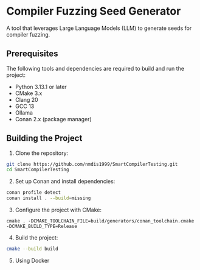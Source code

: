 # Compiler Fuzzing Seed Generator

A tool that leverages Large Language Models (LLM) to generate seeds for compiler fuzzing.

## Prerequisites

The following tools and dependencies are required to build and run the project:

- Python 3.13.1 or later
- CMake 3.x
- Clang 20
- GCC 13
- Ollama
- Conan 2.x (package manager)

## Building the Project

1. Clone the repository:

```bash
git clone https://github.com/nmdis1999/SmartCompilerTesting.git
cd SmartCompilerTesting
```

2. Set up Conan and install dependencies:

```bash
conan profile detect
conan install . --build=missing
```

3. Configure the project with CMake:

```base
cmake . -DCMAKE_TOOLCHAIN_FILE=build/generators/conan_toolchain.cmake -DCMAKE_BUILD_TYPE=Release
```

4. Build the project:

```bash
cmake --build build
```

5. Using Docker

```

```
